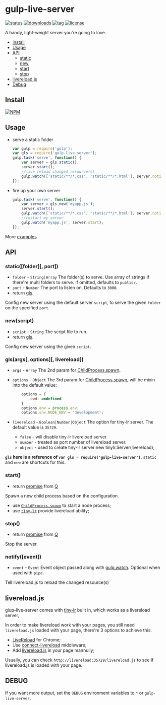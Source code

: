 gulp-live-server
===

[![status][1]][2] [![downloads][3]][4] [![tag][5]][6] [![license][7]][8]

[1]: http://img.shields.io/travis/gimm/gulp-live-server/master.svg?style=flat-square
[2]: https://travis-ci.org/gimm/gulp-live-server

[3]: http://img.shields.io/npm/dm/gulp-live-server.svg?style=flat-square
[4]: https://www.npmjs.com/package/gulp-live-server

[5]: https://img.shields.io/github/tag/gimm/gulp-live-server.svg?style=flat-square
[6]: https://github.com/gimm/gulp-live-server/releases

[7]: http://img.shields.io/badge/license-WTFPL-blue.svg?style=flat-square
[8]: http://www.wtfpl.net

A handy, light-weight server you're going to love.

- [Install](#install)
- [Usage](#usage)
- [API](#api)
    - [static](#staticfolderport)
    - [new](#newscript)
    - [start](#start)
    - [stop](#stop)
- [livereload.js](#livereloadjs)
- [Debug](#debug)

Install
---
[![NPM](https://nodei.co/npm/gulp-live-server.png?compact=true)](https://nodei.co/npm/gulp-live-server/)

Usage
---
- serve a static folder

	```js
    var gulp = require('gulp');
    var gls = require('gulp-live-server');
    gulp.task('serve', function() {
    	var server = gls.static();
    	server.start();
        //live reload changed resource(s)
    	gulp.watch(['static/**/*.css', 'static/**/*.html'], server.notify);
	});
    ```
- fire up your own server

	```js
    gulp.task('serve', function() {
    	var server = gls.new('myapp.js');
    	server.start();
    	gulp.watch(['static/**/*.css', 'static/**/*.html'], server.notify);
        //restart my server
        gulp.watch('myapp.js', server.start);
	});
    ```
More [examples](https://github.com/gimm/gulp-live-server/tree/master/example)

API
---
### static([folder][, port])
- `folder` - `String|Array` The folder(s) to serve.
    Use array of strings if there're multi folders to serve.
    If omitted, defaults to `public/`.
- `port` - `Number` The port to listen on. Defaults to `3000`.
- return [gls](#glsargs-options-livereload).

Config new server using the default server `script`, to serve the given `folder` on the specified `port`.

### new(script)
- `script` - `String` The script file to run.
- return [gls](#glsargs-options-livereload).

Config new server using the given `script`.

### gls(args[, options][, livereload])
- `args` - `Array` The 2nd param for [ChildProcess.spawn](http://nodejs.org/api/child_process.html#child_process_child_process_spawn_command_args_options).
- `options` - `Object` The 3rd param for [ChildProcess.spawn](http://nodejs.org/api/child_process.html#child_process_child_process_spawn_command_args_options),
will be mixin into the default value:

    ```js
        options = {
            cwd: undefined
        }
        options.env = process.env;
        options.env.NODE_ENV = 'development';
    ```
- `livereload` - `Boolean|Number|Object` The option for tiny-lr server. The default value is `35729`.
    - `false` - will disable tiny-lr livereload server.
    - `number` - treated as port number of livereload server.
    - `object` - used to create tiny-lr server new tinylr.Server(livereload);

**`gls` here is a reference of `var gls = require('gulp-live-server')`**. `static` and `new` are shortcuts for this.

### start()
- return [promise](https://github.com/kriskowal/q/wiki/API-Reference) from [Q](https://www.npmjs.com/package/q)

Spawn a new child process based on the configuration.
- use [`ChildProcess.spawn`](http://nodejs.org/api/child_process.html#child_process_child_process_spawn_command_args_options) to start a node process;
- use [`tiny-lr`](https://github.com/mklabs/tiny-lr) provide livereload ability;

### stop()
- return [promise](https://github.com/kriskowal/q/wiki/API-Reference) from [Q](https://www.npmjs.com/package/q)

Stop the server.

### notify([event])
- `event` - `Event` Event object passed along with [gulp.watch](https://github.com/gulpjs/gulp/blob/master/docs/API.md#cbevent).
Optional when used with `pipe`.

Tell livereload.js to reload the changed resource(s)

livereload.js
---
glup-live-server comes with [tiny-lr](https://github.com/mklabs/tiny-lr/) built in, which works as a livereload server,

In order to make livereload work with your pages, you still need `livereload.js` loaded with your page, there're 3 options to achieve this:
- [LiveReload](https://chrome.google.com/webstore/detail/livereload/jnihajbhpnppcggbcgedagnkighmdlei?hl=en) for Chrome;
- Use [connect-livereload](https://github.com/intesso/connect-livereload) middleware;
- Add [livereload.js](https://github.com/livereload/livereload-js) in your page mannully;

Usually, you can check `http://livereload:35729/livereload.js` to see if livereload.js is loaded with your page.

DEBUG
---
If you want more output, set the `DEBUG` environment variables to `*` or `gulp-live-server`.


